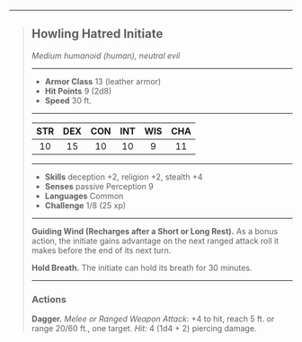 ***
> ## Howling Hatred Initiate
> *Medium humanoid (human), neutral evil*
> 
> ***
> 
> - **Armor Class** 13 (leather armor)
> - **Hit Points** 9 (2d8)
> - **Speed** 30 ft.
> 
> ***
> 
> |STR|DEX|CON|INT|WIS|CHA|
> |:---:|:---:|:---:|:---:|:---:|:---:|
> |10|15|10|10|9|11|
> 
> ***
> 
> - **Skills** deception +2, religion +2, stealth +4
> - **Senses** passive Perception 9
> - **Languages** Common
> - **Challenge** 1/8 (25 xp)
> 
> ***
> 
> **Guiding Wind (Recharges after a Short or Long Rest).** As a bonus action, the initiate gains advantage on the next ranged attack roll it makes before the end of its next turn.
> 
> **Hold Breath.** The initiate can hold its breath for 30 minutes.
> 
> ***
> 
> ### Actions
> **Dagger.** *Melee or Ranged Weapon Attack:* +4 to hit, reach 5 ft. or range 20/60 ft., one target. *Hit:* 4 (1d4 + 2) piercing damage.